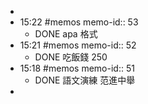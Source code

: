 -
- 15:22 #memos
  memo-id:: 53
	- DONE  apa 格式
- 15:21 #memos
  memo-id:: 52
	- DONE  吃飯錢 250
- 15:18 #memos
  memo-id:: 51
	- DONE  語文演練 范進中舉
-